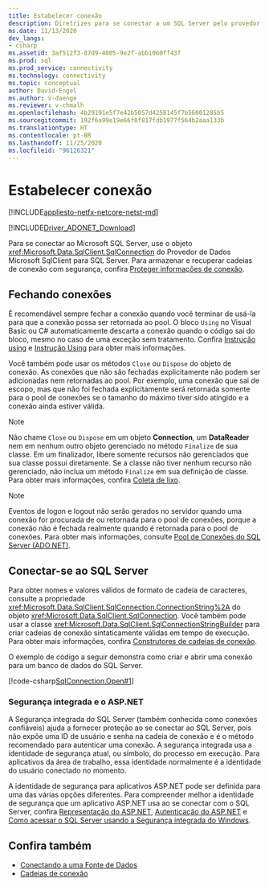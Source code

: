```yaml
---
title: Estabelecer conexão
description: Diretrizes para se conectar a um SQL Server pelo provedor SqlClient.
ms.date: 11/13/2020
dev_langs:
- csharp
ms.assetid: 3af512f3-87d9-4005-9e2f-abb1060ff43f
ms.prod: sql
ms.prod_service: connectivity
ms.technology: connectivity
ms.topic: conceptual
author: David-Engel
ms.author: v-daenge
ms.reviewer: v-chmalh
ms.openlocfilehash: 4b29191e5f7e42b5057d4258145f7b56001285b5
ms.sourcegitcommit: 192f6a99e19e66f0f817fdb1977f564b2aaa133b
ms.translationtype: HT
ms.contentlocale: pt-BR
ms.lasthandoff: 11/25/2020
ms.locfileid: "96126321"
---
```

# <a name="establishing-connection"></a>Estabelecer conexão

[!INCLUDE[appliesto-netfx-netcore-netst-md](../../includes/appliesto-netfx-netcore-netst-md.md)]

[!INCLUDE[Driver_ADONET_Download](../../includes/driver_adonet_download.md)]

Para se conectar ao Microsoft SQL Server, use o objeto <xref:Microsoft.Data.SqlClient.SqlConnection> do Provedor de Dados Microsoft SqlClient para SQL Server. Para armazenar e recuperar cadeias de conexão com segurança, confira [Proteger informações de conexão](protecting-connection-information.md).

## <a name="closing-connections"></a>Fechando conexões

É recomendável sempre fechar a conexão quando você terminar de usá-la para que a conexão possa ser retornada ao pool. O bloco `Using` no Visual Basic ou C# automaticamente descarta a conexão quando o código sai do bloco, mesmo no caso de uma exceção sem tratamento. Confira [Instrução using](/dotnet/docs/csharp/language-reference/keywords/using-statement.md) e [Instrução Using](/dotnet/docs/visual-basic/language-reference/statements/using-statement.md) para obter mais informações.

Você também pode usar os métodos `Close` ou `Dispose` do objeto de conexão. As conexões que não são fechadas explicitamente não podem ser adicionadas nem retornadas ao pool. Por exemplo, uma conexão que sai de escopo, mas que não foi fechada explicitamente será retornada somente para o pool de conexões se o tamanho do máximo tiver sido atingido e a conexão ainda estiver válida.

> [!NOTE]
> Não chame `Close` ou `Dispose` em um objeto **Connection**, um **DataReader** nem em nenhum outro objeto gerenciado no método `Finalize` de sua classe. Em um finalizador, libere somente recursos não gerenciados que sua classe possui diretamente. Se a classe não tiver nenhum recurso não gerenciado, não inclua um método `Finalize` em sua definição de classe. Para obter mais informações, confira [Coleta de lixo](/dotnet/docs/standard/garbage-collection/index.md).

> [!NOTE]
> Eventos de logon e logout não serão gerados no servidor quando uma conexão for procurada de ou retornada para o pool de conexões, porque a conexão não é fechada realmente quando é retornada para o pool de conexões. Para obter mais informações, consulte [Pool de Conexões do SQL Server (ADO.NET)](sql-server-connection-pooling.md).

## <a name="connecting-to-sql-server"></a>Conectar-se ao SQL Server

Para obter nomes e valores válidos de formato de cadeia de caracteres, consulte a propriedade <xref:Microsoft.Data.SqlClient.SqlConnection.ConnectionString%2A> do objeto <xref:Microsoft.Data.SqlClient.SqlConnection>. Você também pode usar a classe <xref:Microsoft.Data.SqlClient.SqlConnectionStringBuilder> para criar cadeias de conexão sintaticamente válidas em tempo de execução. Para obter mais informações, confira [Construtores de cadeias de conexão](connection-string-builders.md).

O exemplo de código a seguir demonstra como criar e abrir uma conexão para um banco de dados do SQL Server.

[!code-csharp[SqlConnection.Open#1](~/../sqlclient/doc/samples/SqlConnection_Open.cs#1)]

### <a name="integrated-security-and-aspnet"></a>Segurança integrada e o ASP.NET

A Segurança integrada do SQL Server (também conhecida como conexões confiáveis) ajuda a fornecer proteção ao se conectar ao SQL Server, pois não expõe uma ID de usuário e senha na cadeia de conexão e é o método recomendado para autenticar uma conexão. A segurança integrada usa a identidade de segurança atual, ou símbolo, do processo em execução. Para aplicativos da área de trabalho, essa identidade normalmente é a identidade do usuário conectado no momento.

A identidade de segurança para aplicativos ASP.NET pode ser definida para uma das várias opções diferentes. Para compreender melhor a identidade de segurança que um aplicativo ASP.NET usa ao se conectar com o SQL Server, confira [Representação do ASP.NET](/previous-versions/aspnet/xh507fc5(v=vs.100)), [Autenticação do ASP.NET](/previous-versions/aspnet/eeyk640h(v=vs.100)) e [Como acessar o SQL Server usando a Segurança integrada do Windows](/previous-versions/aspnet/bsz5788z(v=vs.100)).

## <a name="see-also"></a>Confira também

- [Conectando a uma Fonte de Dados](connecting-to-data-source.md)
- [Cadeias de conexão](connection-strings.md)
